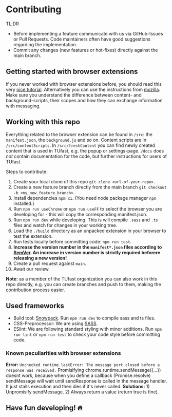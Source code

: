 # Contributing
TL;DR
- Before implementing a feature communicate with us via GitHub-Issues or Pull Requests. Code maintainers often have good suggestions regarding the implementation.
- Commit any changes (new features or hot-fixes) directly against the main branch.

## Getting started with browser extensions

If you never worked with browser extensions before, you should read this very [nice tutorial](https://developer.chrome.com/docs/extensions/get-started). Alternatively you can use the instructions from [mozilla](https://developer.mozilla.org/de/docs/Mozilla/Add-ons/WebExtensions/Your_first_WebExtension). Make sure you understand the difference between content- and background-scripts, their scopes and how they can exchange information with messaging.

## Working with this repo

Everything related to the browser extension can be found in `/src`: the `manifest.json`, the `background.js` and so on. Content scripts are in `/src/contentScripts`. In `/src/freshContent` you can find newly created content that is used in TUfast, e.g. the popup or settings-page. `/docs` does _not_ contain documentation for the code, but further instructions for users of TUfast. 

Steps to contribute:

1. Create your local clone of this repo `git clone <url-of-your-repo>`.
3. Create a new feature branch directly from the main branch `git checkout -b <my_new_feature_branch>`.
4. Install dependencies `npm ci`. (You need node package manager `npm` installed.)
5. Run `npm run useChrome` or `npm run useFF` to select the browser you are developing for - this will copy the corresponding manifest.json.
6. Run `npm run dev` while developing. This is will compile `.sass` and `.ts` files and watch for changes in your working tree.
7. Load the `./build` directory as an unpacked extension in your browser to test the extension.
8. Run tests locally before committing code: `npm run test`.
9. **Increase the version number in the `manifest*.json` files according to [SemVer](https://semver.org/). An increase in version number is strictly required beforere releasing a new version!**
10. Create a pull request against `main`.
11. Await our review.

**Note:** as a member of the TUfast organization you can also work in this repo directly, e.g. you can create branches and push to them, making the contribution process easier.

## Used frameworks
- Build tool: [Snowpack](https://www.snowpack.dev/). Run `npm run dev` to compile sass and ts files.
- CSS-Preprocessor: We are using [SASS](https://sass-lang.com/).
- ESlint: We are following standard styling with minor additions. Run `npm run lint` or `npm run test` to check your code style before committing code.

### Known peculiarities with browser extensions
**Error:** `Unchecked runtime.lastError: The message port closed before a response was received.` Promisifying chrome.runtime.sendMessage({...}) doesnt work, because when you define a callback (Promise.resolve) sendMessage will wait until sendResponse is called in the message handler. It just stalls execution and then dies if it's never called. **Solutions:** 1) Unpromisify sendMessage. 2) Always return a value (return true is fine).

## Have fun developing! 🔥
